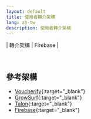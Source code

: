 ```yaml
---
layout: default
title: 使用者轉介架構
lang: zh-tw
description: 使用者轉介架構
---
```


| 轉介架構 | Firebase |

<br>

## 參考架構

* [Voucherify](https://www.voucherify.io/pricing){:target="_blank"}
* [GrowSurf](https://growsurf.com/){:target="_blank"}
* [Talon](https://www.talon.one/referrals){:target="_blank"}
* [Firebase](https://firebase.google.com/docs/dynamic-links/use-cases/rewarded-referralss){:target="_blank"}